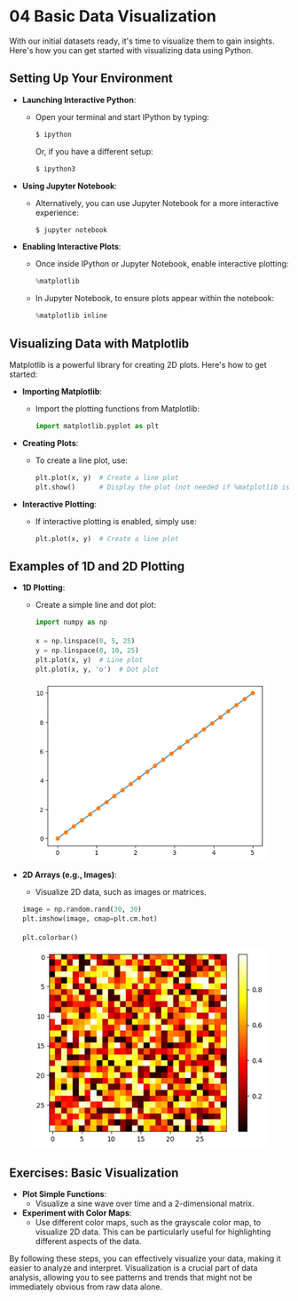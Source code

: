 # 04 Basic Data Visualization

With our initial datasets ready, it's time to visualize them to gain insights. Here's how you can get started with visualizing data using Python.

## Setting Up Your Environment

* **Launching Interactive Python**:
  *   Open your terminal and start IPython by typing:

      ```bash
      $ ipython
      ```

      Or, if you have a different setup:

      ```bash
      $ ipython3
      ```
* **Using Jupyter Notebook**:
  *   Alternatively, you can use Jupyter Notebook for a more interactive experience:

      ```bash
      $ jupyter notebook
      ```
* **Enabling Interactive Plots**:
  *   Once inside IPython or Jupyter Notebook, enable interactive plotting:

      ```python
      %matplotlib
      ```
  *   In Jupyter Notebook, to ensure plots appear within the notebook:

      ```python
      %matplotlib inline
      ```

## Visualizing Data with Matplotlib

Matplotlib is a powerful library for creating 2D plots. Here's how to get started:

* **Importing Matplotlib**:
  *   Import the plotting functions from Matplotlib:

      ```python
      import matplotlib.pyplot as plt
      ```
* **Creating Plots**:
  *   To create a line plot, use:

      ```python
      plt.plot(x, y)  # Create a line plot
      plt.show()      # Display the plot (not needed if %matplotlib is used)
      ```
* **Interactive Plotting**:
  *   If interactive plotting is enabled, simply use:

      ```python
      plt.plot(x, y)  # Create a line plot
      ```

## Examples of 1D and 2D Plotting

* **1D Plotting**:
  *   Create a simple line and dot plot:

      ```python
      import numpy as np

      x = np.linspace(0, 5, 25)
      y = np.linspace(0, 10, 25)
      plt.plot(x, y)  # Line plot
      plt.plot(x, y, 'o')  # Dot plot
      ```

<figure><img src="../../../.gitbook/assets/1DPlotting.png" alt=""><figcaption></figcaption></figure>

*   **2D Arrays (e.g., Images)**:

    * Visualize 2D data, such as images or matrices.



    ```python
    image = np.random.rand(30, 30)
    plt.imshow(image, cmap=plt.cm.hot)

    plt.colorbar()

    ```



<figure><img src="../../../.gitbook/assets/2DArray.png" alt=""><figcaption></figcaption></figure>

## Exercises: Basic Visualization

* **Plot Simple Functions**:
  * Visualize a sine wave over time and a 2-dimensional matrix.
* **Experiment with Color Maps**:
  * Use different color maps, such as the grayscale color map, to visualize 2D data. This can be particularly useful for highlighting different aspects of the data.

By following these steps, you can effectively visualize your data, making it easier to analyze and interpret. Visualization is a crucial part of data analysis, allowing you to see patterns and trends that might not be immediately obvious from raw data alone.
